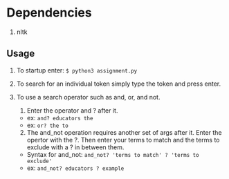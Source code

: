 # Dependencies
1. nltk

## Usage
1. To startup enter: `$ python3 assignment.py`

2. To search for an individual token simply type the token and press enter.

3. To use a search operator such as and, or, and not.
    1. Enter the operator and ? after it.
    * ex: `and? educators the`
    * ex: `or? the to`
    2. The and_not operation requires another set of args after it.
    Enter the opertor with the ?. Then enter your terms to match and the terms to exclude with a ? in between them.
    * Syntax for and_not: `and_not? 'terms to match' ? 'terms to exclude'`
    * ex: `and_not? educators ? example`
